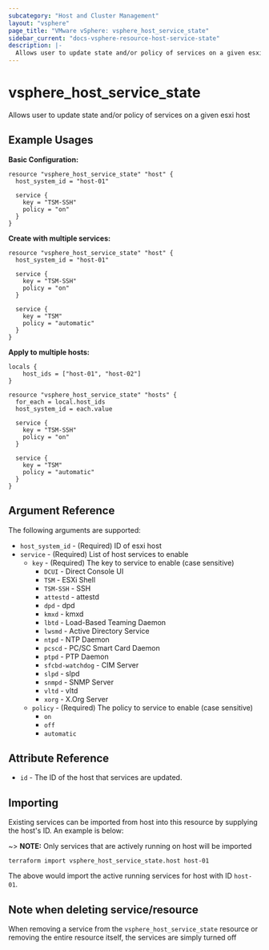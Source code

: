 ```yaml
---
subcategory: "Host and Cluster Management"
layout: "vsphere"
page_title: "VMware vSphere: vsphere_host_service_state"
sidebar_current: "docs-vsphere-resource-host-service-state"
description: |-
  Allows user to update state and/or policy of services on a given esxi host
---
```


# vsphere_host_service_state

Allows user to update state and/or policy of services on a given esxi host

## Example Usages

**Basic Configuration:**

```hcl
resource "vsphere_host_service_state" "host" {
  host_system_id = "host-01"

  service {
    key = "TSM-SSH"
    policy = "on"
  }
}
```

**Create with multiple services:**

```hcl
resource "vsphere_host_service_state" "host" {
  host_system_id = "host-01"

  service {
    key = "TSM-SSH"
    policy = "on"
  }

  service {
    key = "TSM"
    policy = "automatic"
  }
}
```

**Apply to multiple hosts:**

```hcl
locals {
    host_ids = ["host-01", "host-02"]
}

resource "vsphere_host_service_state" "hosts" {
  for_each = local.host_ids
  host_system_id = each.value

  service {
    key = "TSM-SSH"
    policy = "on"
  }

  service {
    key = "TSM"
    policy = "automatic"
  }
}
```

## Argument Reference

The following arguments are supported:

* `host_system_id` - (Required) ID of esxi host
* `service` - (Required) List of host services to enable
    * `key` - (Required) The key to service to enable (case sensitive)
        * `DCUI`           - Direct Console UI
        * `TSM`            - ESXi Shell
        * `TSM-SSH`        - SSH
        * `attestd`        - attestd
        * `dpd`            - dpd
        * `kmxd`           - kmxd
        * `lbtd`           - Load-Based Teaming Daemon
        * `lwsmd`          - Active Directory Service
        * `ntpd`           - NTP Daemon
        * `pcscd`          - PC/SC Smart Card Daemon
        * `ptpd`           - PTP Daemon
        * `sfcbd-watchdog` - CIM Server
        * `slpd`           - slpd
        * `snmpd`          - SNMP Server
        * `vltd`           - vltd
        * `xorg`           - X.Org Server
    * `policy` - (Required) The policy to service to enable (case sensitive)
        * `on`
        * `off`
        * `automatic`

## Attribute Reference

* `id` - The ID of the host that services are updated.

## Importing

Existing services can be imported from host into this resource by supplying
the host's ID.  An example is below:

~> **NOTE:** Only services that are actively running on host will be imported

```
terraform import vsphere_host_service_state.host host-01
```

The above would import the active running services for host with ID `host-01`.

## Note when deleting service/resource

When removing a service from the `vsphere_host_service_state` resource or removing the entire resource itself,
the services are simply turned off
